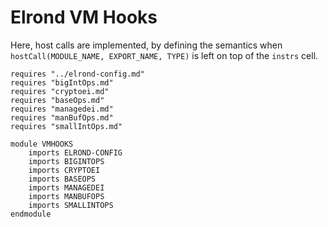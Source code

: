 Elrond VM Hooks
==========

Here, host calls are implemented, by defining the semantics when `hostCall(MODULE_NAME, EXPORT_NAME, TYPE)` is left on top of the `instrs` cell.

```k
requires "../elrond-config.md"
requires "bigIntOps.md"
requires "cryptoei.md"
requires "baseOps.md"
requires "managedei.md"
requires "manBufOps.md"
requires "smallIntOps.md"

module VMHOOKS
    imports ELROND-CONFIG
    imports BIGINTOPS
    imports CRYPTOEI
    imports BASEOPS
    imports MANAGEDEI
    imports MANBUFOPS
    imports SMALLINTOPS
endmodule
```
